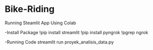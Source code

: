 # Bike-Riding
Running Steamlit App Using Colab

-Install Package
!pip install streamlit
!pip install pyngrok
!pgrep ngrok

-Running Code
streamlit run proyek_analisis_data.py

